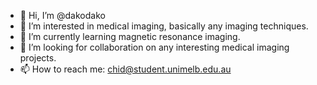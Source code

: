 - 👋 Hi, I’m @dakodako
- 👀 I’m interested in medical imaging, basically any imaging techniques.
- 🌱 I’m currently learning magnetic resonance imaging.
- 💞️ I’m looking for collaboration on any interesting medical imaging projects.
- 📫 How to reach me: chid@student.unimelb.edu.au

<!---
dakodako/dakodako is a ✨ special ✨ repository because its `README.md` (this file) appears on your GitHub profile.
You can click the Preview link to take a look at your changes.
--->
